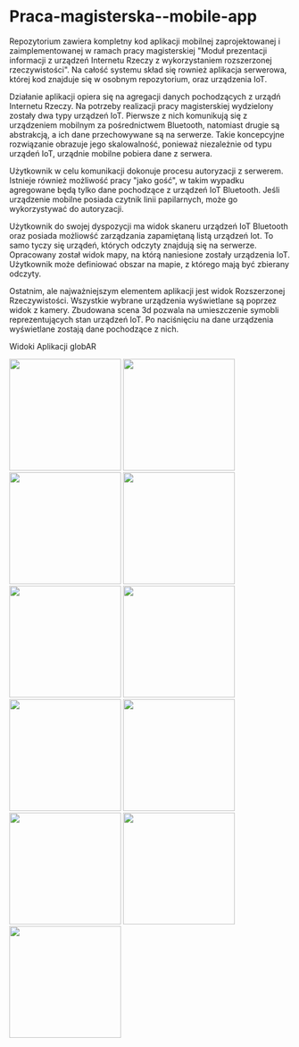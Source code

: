 # Praca-magisterska--mobile-app

Repozytorium zawiera kompletny kod aplikacji mobilnej zaprojektowanej i zaimplementowanej w ramach pracy magisterskiej "Moduł prezentacji informacji z urządzeń Internetu Rzeczy z wykorzystaniem rozszerzonej rzeczywistości". Na całość systemu skład się rownież aplikacja serwerowa, której kod znajduje się w osobnym repozytorium, oraz urządzenia IoT. 

Działanie aplikacji opiera się na agregacji danych pochodzących z urządń Internetu Rzeczy. Na potrzeby realizacji pracy magisterskiej wydzielony zostały dwa typy urządzeń IoT. Pierwsze z nich komunikują się z urządzeniem mobilnym za pośrednictwem Bluetooth, natomiast drugie są abstrakcją, a ich dane przechowywane są na serwerze. Takie koncepcyjne rozwiązanie obrazuje jego skalowalność, ponieważ niezależnie od typu urządeń IoT, urządnie mobilne pobiera dane z serwera. 

Użytkownik w celu komunikacji dokonuje procesu autoryzacji z serwerem. Istnieje również możliwość pracy "jako gość", w takim wypadku agregowane będą tylko dane pochodzące z urządzeń IoT Bluetooth. Jeśli urządzenie mobilne posiada czytnik linii papilarnych, może go wykorzystywać do autoryzacji.

Użytkownik do swojej dyspozycji ma widok skaneru urządzeń IoT Bluetooth oraz posiada możliowść zarządzania zapamiętaną listą urządzeń Iot. To samo tyczy się urządeń, których odczyty znajdują się na serwerze. Opracowany został widok mapy, na którą naniesione zostały urządzenia IoT. Użytkownik może definiować obszar na mapie, z którego mają być zbierany odczyty. 

Ostatnim, ale najważniejszym elementem aplikacji jest widok Rozszerzonej Rzeczywistości. Wszystkie wybrane urządzenia wyświetlane są poprzez widok z kamery. Zbudowana scena 3d pozwala na umieszczenie symobli reprezentujących stan urządzeń IoT. Po naciśnięciu na dane urządzenia wyświetlane zostają dane pochodzące z nich. 

Widoki Aplikacji globAR

<img src="https://user-images.githubusercontent.com/34090166/70507371-7bef1b00-1b2c-11ea-9f1d-c3f0b47462ef.jpg" width="200">
<img src="https://user-images.githubusercontent.com/34090166/70507075-ece20300-1b2b-11ea-972e-1d45eb84e5ad.jpg" width="200">
<img src="https://user-images.githubusercontent.com/34090166/70507084-f23f4d80-1b2b-11ea-8b28-958805fcaee7.jpg" width="200">
<img src="https://user-images.githubusercontent.com/34090166/70507099-f79c9800-1b2b-11ea-80f1-1d7dd07003e9.jpg" width="200">
<img src="https://user-images.githubusercontent.com/34090166/70507141-0daa5880-1b2c-11ea-8c8b-e82bd740df42.jpg" width="200">
<img src="https://user-images.githubusercontent.com/34090166/70507210-33cff880-1b2c-11ea-884d-11f18f84d6f4.jpg" width="200">
<img src="https://user-images.githubusercontent.com/34090166/70507222-37fc1600-1b2c-11ea-9f2b-c84a1e6333c8.jpg" width="200">
<img src="https://user-images.githubusercontent.com/34090166/70507253-43e7d800-1b2c-11ea-936b-21e02b81885a.jpg" width="200">
<img src="https://user-images.githubusercontent.com/34090166/70507262-46e2c880-1b2c-11ea-8276-31c9550e3489.jpg" width="200">
<img src="https://user-images.githubusercontent.com/34090166/70507298-59f59880-1b2c-11ea-8c2f-e87011b27ac6.jpg" width="200">
<img src="https://user-images.githubusercontent.com/34090166/70507337-6b3ea500-1b2c-11ea-938e-26c136408f35.jpg" width="200">


